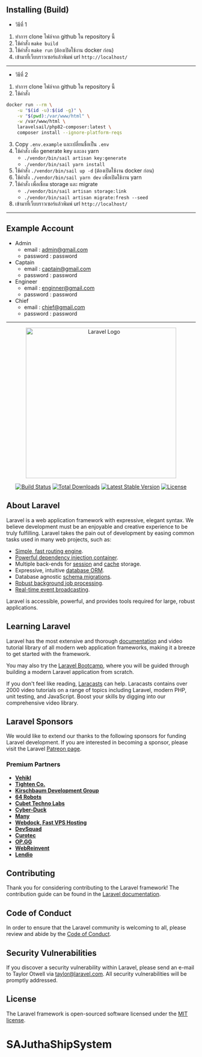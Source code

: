 ## Installing (Build)

- วิธีที่ 1
1. ทำการ clone ไฟล์จาก github ใน repository นี้ 
2. ใช้คำสั่ง `make build`
3. ใช้คำสั่ง `make run` (ต้องเปิดใช้งาน docker ก่อน)
4. เข้ามาที่เว็บบราวเซอร์แล้วพิมพ์ url `http://localhost/`

---

- วิธีที่ 2
1. ทำการ clone ไฟล์จาก github ใน repository นี้ 
2. ใช้คำสั่ง
```bash
docker run --rm \
    -u "$(id -u):$(id -g)" \
    -v "$(pwd):/var/www/html" \
    -w /var/www/html \
    laravelsail/php82-composer:latest \
    composer install --ignore-platform-reqs
```
3. Copy `.env.example` และเปลี่ยนชื่อเป็น `.env`
4. ใช้คำสั่ง เพื่อ generate key และลง yarn
	- `./vendor/bin/sail artisan key:generate`
	- `./vendor/bin/sail yarn install`
5. ใช้คำสั่ง `./vendor/bin/sail up -d` (ต้องเปิดใช้งาน docker ก่อน) 
6. ใช้คำสั่ง `./vendor/bin/sail yarn dev` เพื่อเปิดใช้งาน yarn
7. ใช้คำสั่ง เพื่อเชื่อม storage และ migrate
	- `./vendor/bin/sail artisan storage:link`
	- `./vendor/bin/sail artisan migrate:fresh --seed`
4. เข้ามาที่เว็บบราวเซอร์แล้วพิมพ์ url `http://localhost/`


---

## Example Account

- Admin
    - email : admin@gmail.com
    - password : password
- Captain
    - email : captain@gmail.com
    - password : password
- Engineer
    - email : enginner@gmail.com
    - password : password
- Chief
    - email : chief@gmail.com
    - password : password

---


<p align="center"><a href="https://laravel.com" target="_blank"><img src="https://raw.githubusercontent.com/laravel/art/master/logo-lockup/5%20SVG/2%20CMYK/1%20Full%20Color/laravel-logolockup-cmyk-red.svg" width="400" alt="Laravel Logo"></a></p>

<p align="center">
<a href="https://github.com/laravel/framework/actions"><img src="https://github.com/laravel/framework/workflows/tests/badge.svg" alt="Build Status"></a>
<a href="https://packagist.org/packages/laravel/framework"><img src="https://img.shields.io/packagist/dt/laravel/framework" alt="Total Downloads"></a>
<a href="https://packagist.org/packages/laravel/framework"><img src="https://img.shields.io/packagist/v/laravel/framework" alt="Latest Stable Version"></a>
<a href="https://packagist.org/packages/laravel/framework"><img src="https://img.shields.io/packagist/l/laravel/framework" alt="License"></a>
</p>


## About Laravel

Laravel is a web application framework with expressive, elegant syntax. We believe development must be an enjoyable and creative experience to be truly fulfilling. Laravel takes the pain out of development by easing common tasks used in many web projects, such as:

- [Simple, fast routing engine](https://laravel.com/docs/routing).
- [Powerful dependency injection container](https://laravel.com/docs/container).
- Multiple back-ends for [session](https://laravel.com/docs/session) and [cache](https://laravel.com/docs/cache) storage.
- Expressive, intuitive [database ORM](https://laravel.com/docs/eloquent).
- Database agnostic [schema migrations](https://laravel.com/docs/migrations).
- [Robust background job processing](https://laravel.com/docs/queues).
- [Real-time event broadcasting](https://laravel.com/docs/broadcasting).

Laravel is accessible, powerful, and provides tools required for large, robust applications.

## Learning Laravel

Laravel has the most extensive and thorough [documentation](https://laravel.com/docs) and video tutorial library of all modern web application frameworks, making it a breeze to get started with the framework.

You may also try the [Laravel Bootcamp](https://bootcamp.laravel.com), where you will be guided through building a modern Laravel application from scratch.

If you don't feel like reading, [Laracasts](https://laracasts.com) can help. Laracasts contains over 2000 video tutorials on a range of topics including Laravel, modern PHP, unit testing, and JavaScript. Boost your skills by digging into our comprehensive video library.

## Laravel Sponsors

We would like to extend our thanks to the following sponsors for funding Laravel development. If you are interested in becoming a sponsor, please visit the Laravel [Patreon page](https://patreon.com/taylorotwell).

### Premium Partners

- **[Vehikl](https://vehikl.com/)**
- **[Tighten Co.](https://tighten.co)**
- **[Kirschbaum Development Group](https://kirschbaumdevelopment.com)**
- **[64 Robots](https://64robots.com)**
- **[Cubet Techno Labs](https://cubettech.com)**
- **[Cyber-Duck](https://cyber-duck.co.uk)**
- **[Many](https://www.many.co.uk)**
- **[Webdock, Fast VPS Hosting](https://www.webdock.io/en)**
- **[DevSquad](https://devsquad.com)**
- **[Curotec](https://www.curotec.com/services/technologies/laravel/)**
- **[OP.GG](https://op.gg)**
- **[WebReinvent](https://webreinvent.com/?utm_source=laravel&utm_medium=github&utm_campaign=patreon-sponsors)**
- **[Lendio](https://lendio.com)**

## Contributing

Thank you for considering contributing to the Laravel framework! The contribution guide can be found in the [Laravel documentation](https://laravel.com/docs/contributions).

## Code of Conduct

In order to ensure that the Laravel community is welcoming to all, please review and abide by the [Code of Conduct](https://laravel.com/docs/contributions#code-of-conduct).

## Security Vulnerabilities

If you discover a security vulnerability within Laravel, please send an e-mail to Taylor Otwell via [taylor@laravel.com](mailto:taylor@laravel.com). All security vulnerabilities will be promptly addressed.

## License

The Laravel framework is open-sourced software licensed under the [MIT license](https://opensource.org/licenses/MIT).
# SAJuthaShipSystem
